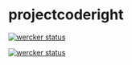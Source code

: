 # projectcoderight
[![wercker status](https://app.wercker.com/status/2668cc6276326acb21a6f536e2b24811/s/master "wercker status")](https://app.wercker.com/project/byKey/2668cc6276326acb21a6f536e2b24811)

[![wercker status](https://app.wercker.com/status/9af27092ec7cb0a5717dfe8c73fa613f/m/master "wercker status")](https://app.wercker.com/project/byKey/9af27092ec7cb0a5717dfe8c73fa613f)
